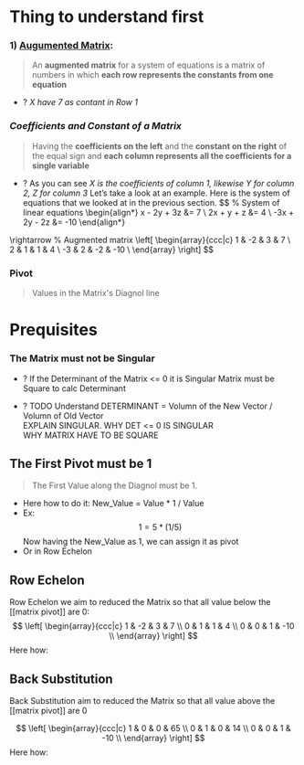 # Thing to understand first



### 1) [Augumented Matrix](https://tutorial.math.lamar.edu/classes/alg/augmentedmatrix.aspx): 
> An **augmented matrix** for a system of equations is a matrix of numbers in which **each row represents the constants from one equation** 
 + ? *X have 7 as contant in Row 1*


### *Coefficients and Constant of a Matrix*
 >Having the **coefficients on the left** and the **constant on the right** of the equal sign and **each column represents all the coefficients for a single variable** 
+ ? As you can see *X is the coefficients of column 1, likewise Y for column 2, Z for column 3*
Let’s take a look at an example. Here is the system of equations that we looked at in the previous section.
$$
% System of linear equations
\begin{align*}
x - 2y + 3z &= 7 \\
2x + y + z &= 4 \\
-3x + 2y - 2z &= -10
\end{align*}

\rightarrow 
% Augmented matrix
\left[ \begin{array}{ccc|c}
1 & -2 & 3 & 7 \\
2 & 1 & 1 & 4 \\
-3 & 2 & -2 & -10 \\
\end{array} \right]
$$
 

### Pivot
> Values in the Matrix's Diagnol line 


# Prequisites   
### The Matrix must not be Singular
+ ? If the Determinant of the Matrix <= 0 it is Singular
	Matrix must be Square to calc Determinant

+ ? TODO
	Understand DETERMINANT = Volumn of the New Vector / Volumn of Old Vector  
	EXPLAIN SINGULAR. WHY DET <= 0 IS SINGULAR  
	WHY MATRIX HAVE TO BE SQUARE

## The First Pivot must be 1
>  The First Value along the Diagnol must be 1.
+ Here how to do it:
	New_Value  = Value * 1 / Value 
+ Ex: $$1 = 5 * (1 / 5)$$ Now having the New_Value as 1, we can assign it as pivot
+ Or in Row Echelon 
## Row Echelon
Row Echelon we aim to reduced the Matrix so that all value below the [[matrix pivot]] are 0:
$$
\left[ \begin{array}{ccc|c}
1 & -2 & 3 & 7 \\
0 & 1 & 1 & 4 \\
0 & 0 & 1 & -10 \\
\end{array} \right]
$$
Here how:


## Back Substitution
Back Substitution aim to reduced the Matrix so that all value above the [[matrix pivot]] are 0

$$
\left[ \begin{array}{ccc|c}
1 & 0 & 0 & 65 \\
0 & 1 & 0 & 14 \\
0 & 0 & 1 & -10 \\
\end{array} \right]
$$
Here how: